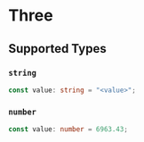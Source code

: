 # Three


## Supported Types

### `string`

```typescript
const value: string = "<value>";
```

### `number`

```typescript
const value: number = 6963.43;
```

